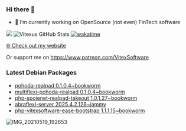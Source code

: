 ### Hi there 👋

- 🔭 I’m currently working on OpenSource  (not even) FinTech software

![](https://komarev.com/ghpvc/?username=Vitexus)
![Vitexus GitHub Stats](https://github-readme-stats.vercel.app/api?username=Vitexus&show_icons=true)
[![wakatime](https://wakatime.com/badge/user/5abba9ca-813e-43ac-9b5f-b1cfdf3dc1c7.svg)](https://wakatime.com/@5abba9ca-813e-43ac-9b5f-b1cfdf3dc1c7)

<p><a href="https://vitexsoftware.cz">🌐 Check out my website</a></p>

Or support me on https://www.patreon.com/VitexSoftware

### Latest Debian Packages
<!-- DEBIAN-PACKAGES-LIST:START -->
- [pohoda-realpad 0.1.0.4~bookworm](https://repo.vitexsoftware.com/package.php?package=pohoda-realpad)
- [multiflexi-pohoda-realpad 0.1.0.4~bookworm](https://repo.vitexsoftware.com/package.php?package=multiflexi-pohoda-realpad)
- [php-spojenet-realpad-takeout 1.0.1.27~bookworm](https://repo.vitexsoftware.com/package.php?package=php-spojenet-realpad-takeout)
- [abraflexi-server 2025.4.2.128~jammy](https://repo.vitexsoftware.com/package.php?package=abraflexi-server)
- [php-vitexsoftware-ease-bootstrap 1.1.1.15~bookworm](https://repo.vitexsoftware.com/package.php?package=php-vitexsoftware-ease-bootstrap)
<!-- DEBIAN-PACKAGES-LIST:END -->

![IMG_20210519_192653](https://user-images.githubusercontent.com/2621130/120022731-1bd48900-bfed-11eb-90f9-4f88f560b8b7.jpg)

<!--
**Vitexus/Vitexus** is a ✨ _special_ ✨ repository because its `README.md` (this file) appears on your GitHub profile.

Here are some ideas to get you started:

- 🌱 I’m currently learning ...
- 👯 I’m looking to collaborate on ...
- 🤔 I’m looking for help with ...
- 💬 Ask me about ...
- 📫 How to reach me: ...
- 😄 Pronouns: ...
- ⚡ Fun fact: ...
-->


